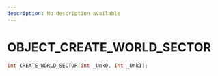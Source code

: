 ```yaml
---
description: No description available 
---
```


# OBJECT\_CREATE_WORLD_SECTOR

```cpp
int CREATE_WORLD_SECTOR(int _Unk0, int _Unk1);
```